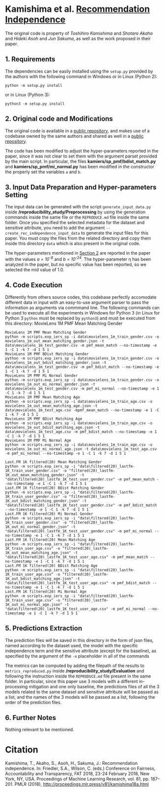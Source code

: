 # Kamishima et al. [Recommendation Independence](http://proceedings.mlr.press/v81/kamishima18a.html)
The original code is property of *Toshihiro Kamishima* and *Shotaro Akaho* and *Hideki Asoh* and *Jun Sakuma*, as well as the work proposed in their paper.

## 1. Requirements
The dependencies can be easily installed using the `setup.py` provided by the authors with the following command in Windows or in Linux (Python 2):
```shell script
python -m setup.py install
```
or in Linux (Python 3):
```shell script
python3 -m setup.py install
```

## 2. Original code and Modifications
The original code is available in a [public repository](https://github.com/tkamishima/kamiers), and makes use of a codebase owned by the same authors and
shared as well in a [public repository](https://github.com/tkamishima/kamrecsys).

The code has been modified to adjust the hyper-parameters reported in the paper, since it was not clear to set them with the argument parset provided by the
main script. In particular, the files **kamiers/sp_pmf/bdist_match.py** and **kamiers/sp_pmf/mi_normal.py** has been modified in the constructor the properly
set the variables `a` and `b`.

## 3. Input Data Preparation and Hyper-parameters Setting
The input data can be generated with the script `generate_input_data.py` inside **/reproducibility_study/Preprocessing** by using the generation commands
inside the same file or the `REPRODUCE.md` file inside the same folder. Once you specified the selected metadata for the dataset and sensitive attribute,
you need to add the argument `--create_rec_independence_input_data` to generate the input files for this paper. You must copy the files from the
related directory and copy them inside this directory `data` which is also present in the original code.

The hyper-parameters mentioned in [Section 2](original-code-and-modifications) are reported in the paper with the values 
*a = 10<sup>-8</sup>* and *b = 10<sup>-24</sup>*. The hyper-parameter &#951; has been analyzed in the paper, but no specific value has been reported, so we
selected the mid value of 1.0.

## 4. Code Execution
Differently from others source codes, this codebase perfectly accomodate different data in input with an easy-to-use argument parser to pass the information
as arguments via commmand line. The following commands can be used to execute all the experiments in Windows for Python 3 (in Linux for Python 3 `python` must
be replaced by `python3`) and must be executed from this directory:
MovieLens 1M PMF Mean Matching Gender
	
	MovieLens 1M PMF Mean Matching Gender
	python -m scripts.exp_iers_sp -i data\movielens_1m_train_gender.csv -o movielens_1m_out_mean_matching_gender.json -t data\movielens_1m_test_gender.csv -m pmf_mean_match --no-timestamp -e 1 -C 1 -k 7 -d 1 5 1
	MovieLens 1M PMF BDist Matching Gender
	python -m scripts.exp_iers_sp -i data\movielens_1m_train_gender.csv -o movielens_1m_out_bdist_matching_gender.json -t data\movielens_1m_test_gender.csv -m pmf_bdist_match --no-timestamp -e 1 -C 1 -k 7 -d 1 5 1
	MovieLens 1M PMF Mi Normal Gender
	python -m scripts.exp_iers_sp -i data\movielens_1m_train_gender.csv -o movielens_1m_out_mi_normal_gender.json -t data\movielens_1m_test_gender.csv -m pmf_mi_normal --no-timestamp -e 1 -C 1 -k 7 -d 1 5 1
	MovieLens 1M PMF Mean Matching Age
	python -m scripts.exp_iers_sp -i data\movielens_1m_train_age.csv -o movielens_1m_out_mean_matching_age.json -t data\movielens_1m_test_age.csv -mpmf_mean_match --no-timestamp -e 1 -C 1 -k 7 -d 1 5 1
	MovieLens 1M PMF BDist Matching Age
	python -m scripts.exp_iers_sp -i data\movielens_1m_train_age.csv -o movielens_1m_out_bdist_matching_age.json -t data\movielens_1m_test_age.csv -m pmf_bdist_match --no-timestamp -e 1 -C 1 -k 7 -d 1 5 1
	MovieLens 1M PMF Mi Normal Age
	python -m scripts.exp_iers_sp -i data\movielens_1m_train_age.csv -o movielens_1m_out_mi_normal_age.json -t data\movielens_1m_test_age.csv -m pmf_mi_normal --no-timestamp -e 1 -C 1 -k 7 -d 1 5 1
	
	Last.FM 1K filtered(20) Mean Matching Gender
	python -m scripts.exp_iers_sp -i "data\filtered(20)_lastfm-1K_train_user_gender.csv" -o "filtered(20)_lastfm-1K_out_mean_matching_gender.json" -t "data\filtered(20)_lastfm_1K_test_user_gender.csv" -m pmf_mean_match --no-timestamp -e 1 -C 1 -k 7 -d 1 5 1
	Last.FM 1K filtered(20) BDist Matching Gender
	python -m scripts.exp_iers_sp -i "data\filtered(20)_lastfm-1K_train_user_gender.csv" -o "filtered(20)_lastfm-1K_out_bdist_matching_gender.json" -t "data\filtered(20)_lastfm_1K_test_user_gender.csv" -m pmf_bdist_match --no-timestamp -e 1 -C 1 -k 7 -d 1 5 1
	Last.FM 1K filtered(20) Mi Normal Gender
	python -m scripts.exp_iers_sp -i "data\filtered(20)_lastfm-1K_train_user_gender.csv" -o "filtered(20)_lastfm-1K_out_mi_normal_gender.json" -t "data\filtered(20)_lastfm_1K_test_user_gender.csv" -m pmf_mi_normal --no-timestamp -e 1 -C 1 -k 7 -d 1 5 1
	Last.FM 1K filtered(20) Mean Matching Age
	python -m scripts.exp_iers_sp -i "data\filtered(20)_lastfm-1K_train_user_age.csv" -o "filtered(20)_lastfm-1K_out_mean_matching_age.json" -t "data\filtered(20)_lastfm_1K_test_user_age.csv" -m pmf_mean_match --no-timestamp -e 1 -C 1 -k 7 -d 1 5 1
	Last.FM 1K filtered(20) BDist Matching Age
	python -m scripts.exp_iers_sp -i "data\filtered(20)_lastfm-1K_train_user_age.csv" -o "filtered(20)_lastfm-1K_out_bdist_matching_age.json" -t "data\filtered(20)_lastfm_1K_test_user_age.csv" -m pmf_bdist_match --no-timestamp -e 1 -C 1 -k 7 -d 1 5 1
	Last.FM 1K filtered(20) Mi Normal Age
	python -m scripts.exp_iers_sp -i "data\filtered(20)_lastfm-1K_train_user_age.csv" -o "filtered(20)_lastfm-1K_out_mi_normal_age.json" -t "data\filtered(20)_lastfm_1K_test_user_age.csv" -m pmf_mi_normal --no-timestamp -e 1 -C 1 -k 7 -d 1 5 1

## 5. Predictions Extraction
The prediction files will be saved in this directory in the form of json files, named according to the dataset used, the model with the specific independence term
and the sensitive attribute (except for the baseline), as specified by the argument of the `-o` placeholder in all of the commands

The metrics can be computed by adding the filepath of the results to `metrics_reproduced.py` inside **/reproducibility_study/Evaluation** and following
the instruction inside the `REPRODUCE.md` file present in the same folder. In particular, since this paper use 3 models with a different in-processing mitigation
and one only baseline, the predictions files of all the 3 models related to the same dataset and sensitive attribute will be passed as a list, and the names
of the 3 models will be passed as a list, following the order of the prediction files.

## 6. Further Notes
Nothing relevant to be mentioned.

# Citation
Kamishima, T., Akaho, S., Asoh, H., Sakuma, J.: Recommendation independence. In: Friedler, S.A., Wilson, C. (eds.) Conference on Fairness, Accountability and
Transparency, FAT 2018, 23-24 February 2018, New York, NY, USA. Proceedings of Machine Learning Research, vol. 81, pp. 187–201. PMLR (2018), http://proceedings.mlr.press/v81/kamishima18a.html